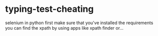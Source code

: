 # typing-test-cheating
selenium in python
first make sure that you've installed the requirements
you can find the xpath by using apps like xpath finder or...
